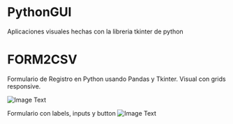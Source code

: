 # PythonGUI
Aplicaciones visuales hechas con la libreria tkinter de python


# FORM2CSV
Formulario de Registro en Python usando Pandas y Tkinter. Visual con grids responsive.

![Image Text](https://github.com/facumruiz/PythonGUI/blob/main/Form2CSV/img/gui%20responsive%20grid.PNG)



Formulario con labels, inputs y button
![Image Text](https://github.com/facumruiz/PythonGUI/blob/main/Form2CSV/img/formbuttonlabel.PNG)
